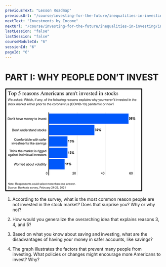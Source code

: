 ```yaml
---
previousText: "Lesson Roadmap"
previousUrl: "/course/investing-for-the-future/inequalities-in-investing/roadmap"
nextText: "Investments by Income"
nextUrl: "/course/investing-for-the-future/inequalities-in-investing/investments-by-income"
lastLession: "false"
lastSession: "false"
courseModuleId: "6"
sessionId: "6"
pageId: "6"
---
```



# PART I: WHY PEOPLE DON’T INVEST

<img src="./Picture6.png" />

1. According to the survey, what is the most common reason people are not invested in the stock market? Does that surprise you? Why or why not?

2. How would you generalize the overarching idea that explains reasons 3, 4, and 5?

3. Based on what you know about saving and investing, what are the disadvantages of having your money in safer accounts, like savings?

4. The graph illustrates the factors that prevent many people from investing. What policies or changes might encourage more Americans to invest? Why?

